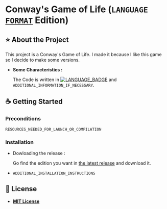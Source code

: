 # Conway's Game of Life (`LANGUAGE` <ins>`FORMAT`</ins> Edition)


## ⭐ About the Project

This project is a Conway's Game of Life. I made it because I like this game so I decide to make some versions.

- __Some Characteristics :__

    The Code is written in [![LANGUAGE_BADGE](https://img.shields.io/badge/LANGUAGE-BADGE-blue)](#) and `ADDITIONAL_INFORMATION_IF_NECESSARY`.

## ☕ Getting Started

### Preconditions

`RESOURCES_NEEDED_FOR_LAUNCH_OR_COMPILATION`

### Installation

- Dowloading the release :

    Go find the edition you want in [the latest release](../../releases/latest) and download it.

- `ADDITIONAL_INSTALLATION_INSTRUCTIONS`

## 📄 License
- [__MIT License__](LICENSE)

